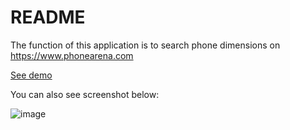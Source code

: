 # README

The function of this application is to search phone dimensions on https://www.phonearena.com

[See demo](http://searchphonesapp.herokuapp.com/)

You can also see screenshot below:

![image](https://image.prntscr.com/image/aFYrEO49Qi2NUAWnP3Y13g.png)
